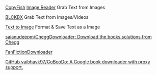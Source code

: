 
[CopyFish](https://ocr.space/copyfish)
[Image Reader](https://mybrowseraddon.com/image-reader.html)
Grab Text from Images

[BLCKBX](https://www.blckbx.ai/landingPage)
Grab Text from Images/Videos

[Text to Image](https://mybrowseraddon.com/text-to-image.html)
Format & Save Text as a Image

[saianudeepm/CheggDownloader: Download the books solutions from Chegg](https://github.com/saianudeepm/CheggDownloader)

[FanFictionDownloader](https://fanfictiondownloader.net/)

[GitHub vaibhavk97/GoBooDo: A Google book downloader with proxy support.](https://github.com/vaibhavk97/goboodo)
